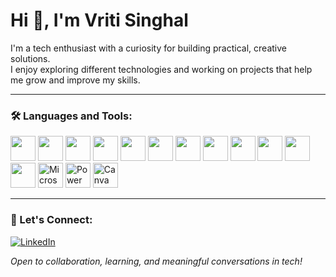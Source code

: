 # Hi 👋, I'm Vriti Singhal

I'm a tech enthusiast with a curiosity for building practical, creative solutions.  
I enjoy exploring different technologies and working on projects that help me grow and improve my skills.

---

### 🛠️ Languages and Tools:

<p align="left">
  <img src="https://cdn.jsdelivr.net/gh/devicons/devicon/icons/c/c-original.svg" width="40"/>
  <img src="https://cdn.jsdelivr.net/gh/devicons/devicon/icons/cplusplus/cplusplus-original.svg" width="40"/>
  <img src="https://cdn.jsdelivr.net/gh/devicons/devicon/icons/python/python-original.svg" width="40"/>
  <img src="https://cdn.jsdelivr.net/gh/devicons/devicon/icons/django/django-plain.svg" width="40"/>
  <img src="https://cdn.jsdelivr.net/gh/devicons/devicon/icons/html5/html5-original.svg" width="40"/>
  <img src="https://cdn.jsdelivr.net/gh/devicons/devicon/icons/css3/css3-original.svg" width="40"/>
  <img src="https://cdn.jsdelivr.net/gh/devicons/devicon/icons/javascript/javascript-original.svg" width="40"/>
  <img src="https://cdn.jsdelivr.net/gh/devicons/devicon/icons/mysql/mysql-original.svg" width="40"/>
  <img src="https://cdn.jsdelivr.net/gh/devicons/devicon/icons/pandas/pandas-original.svg" width="40"/>
  <img src="https://cdn.jsdelivr.net/gh/devicons/devicon/icons/git/git-original.svg" width="40"/>
  <img src="https://cdn.jsdelivr.net/gh/devicons/devicon/icons/github/github-original.svg" width="40"/>
  <img src="https://cdn.jsdelivr.net/gh/devicons/devicon/icons/figma/figma-original.svg" width="40"/>
  <img src="https://img.icons8.com/color/48/000000/microsoft-excel-2019--v1.png" width="40" title="Microsoft Excel"/>
  <img src="https://img.icons8.com/color/48/000000/power-bi.png" width="40" title="Power BI"/>

  <img src="https://img.icons8.com/color/48/000000/canva.png" width="40" title="Canva"/>
 
</p>

---

### 🔗 Let's Connect:
[![LinkedIn](https://img.shields.io/badge/LinkedIn-blue?logo=linkedin)](https://www.linkedin.com/in/vriti-singhal-b093482a3?utm_source=share&utm_campaign=share_via&utm_content=profile&utm_medium=android_app)

*Open to collaboration, learning, and meaningful conversations in tech!*
